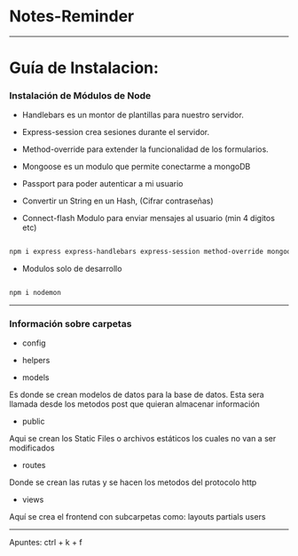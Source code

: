 # Notes-Reminder

************************************
# Guía de Instalacion:


### Instalación de Módulos de Node

- Handlebars es un montor de plantillas para nuestro servidor.

- Express-session crea sesiones durante el servidor.

- Method-override para extender la funcionalidad de los formularios.

- Mongoose es un modulo que permite conectarme a mongoDB

- Passport para poder autenticar a mi usuario

- Convertir un String en un Hash, (Cifrar contraseñas)

- Connect-flash Modulo para enviar mensajes al usuario (min 4 digitos etc)

```bash

npm i express express-handlebars express-session method-override mongoose passport passport-local bcryptjs connect-flash

```

- Modulos solo de desarrollo


```bash

npm i nodemon
```
**************************************************************************************

### Información sobre carpetas

- config

- helpers
- models

Es donde se crean modelos de datos para la base de datos. Esta sera llamada desde los metodos post que quieran almacenar información

- public

Aqui se crean los Static Files o archivos estáticos los cuales no van a ser modificados

- routes

Donde se crean las rutas y se hacen los metodos del protocolo http

- views

Aquí se crea el frontend con subcarpetas como: layouts partials users




**************************************************************************************

Apuntes: ctrl + k + f
